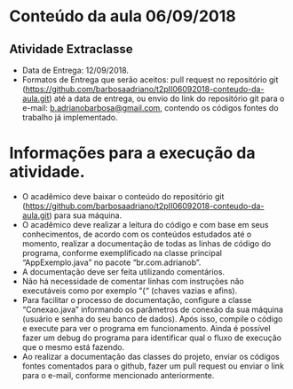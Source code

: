 # Conteúdo da aula 06/09/2018
## Atividade Extraclasse
- Data de Entrega: 12/09/2018.
- Formatos de Entrega que serão aceitos: pull request no repositório git (https://github.com/barbosaadriano/t2pII06092018-conteudo-da-aula.git) até a data de entrega, ou envio do link do repositório git para o e-mail: b.adrianobarbosa@gmail.com, contendo os códigos fontes do trabalho já implementado.

# Informações para a execução da atividade.

- O acadêmico deve baixar o conteúdo do repositório git (https://github.com/barbosaadriano/t2pII06092018-conteudo-da-aula.git) para sua máquina.
- O acadêmico deve realizar a leitura do código e com base em seus conhecimentos, de acordo com os conteúdos estudados até o momento, realizar a documentação de todas as linhas de código do programa, conforme exemplificado na classe principal “AppExemplo.java” no pacote “br.com.adrianob”.
- A documentação deve ser feita utilizando comentários.
- Não há necessidade de comentar linhas com instruções não executáveis como por exemplo “{“ (chaves vazias e afins).
- Para facilitar o processo de documentação, configure a classe “Conexao.java” informando os parâmetros de conexão da sua máquina (usuário e senha do seu banco de dados). Após isso, compile o código e execute para ver o programa em funcionamento. Ainda é possível fazer um debug do programa para identificar qual o fluxo de execução que o mesmo está fazendo.
- Ao realizar a documentação das classes do projeto, enviar os códigos fontes comentados para o github, fazer um pull request ou enviar o link para o e-mail, conforme mencionado anteriormente. 

